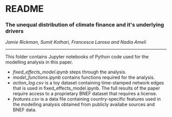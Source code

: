 # README

### The unequal distribution of climate finance and it's underlying drivers
*Jamie Rickman, Sumit Kothari, Francesca Larosa and Nadia Ameli*
___

This folder contains Jupyter notebooks of Python code used for the modelling analysis in this paper. 

 - *fixed\_effects\_model.ipynb* steps through the analysis.
 - *model_functions.ipynb* contains functions required for the analysis.
 - *action_log.csv* is a toy dataset containing time-stamped network edges that is used in fixed_effects_model.ipynb. The full results of the paper require access to a proprietary BNEF dataset that requires a license. 
 - *features.csv* is a data file containing country-specific features used in the modelling analysis obtained from publicly availabe sources and BNEF data. 

